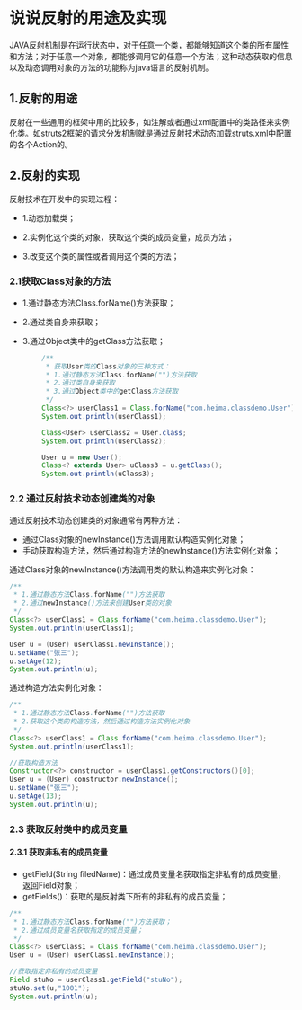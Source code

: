 # 说说反射的用途及实现

JAVA反射机制是在运行状态中，对于任意一个类，都能够知道这个类的所有属性和方法；对于任意一个对象，都能够调用它的任意一个方法；这种动态获取的信息以及动态调用对象的方法的功能称为java语言的反射机制。

## 1.反射的用途

反射在一些通用的框架中用的比较多，如注解或者通过xml配置中的类路径来实例化类。如struts2框架的请求分发机制就是通过反射技术动态加载struts.xml中配置的各个Action的。

## 2.反射的实现

反射技术在开发中的实现过程：

* 1.动态加载类；

* 2.实例化这个类的对象，获取这个类的成员变量，成员方法；

* 3.改变这个类的属性或者调用这个类的方法；

### 2.1获取Class对象的方法

* 1.通过静态方法Class.forName\(\)方法获取；

* 2.通过类自身来获取；

* 3.通过Object类中的getClass方法获取；

```java
        /**
         * 获取User类的Class对象的三种方式：
         * 1.通过静态方法Class.forName("")方法获取
         * 2.通过类自身来获取
         * 3.通过Object类中的getClass方法获取
         */
        Class<?> userClass1 = Class.forName("com.heima.classdemo.User");
        System.out.println(userClass1);

        Class<User> userClass2 = User.class;
        System.out.println(userClass2);

        User u = new User();
        Class<? extends User> uClass3 = u.getClass();
        System.out.println(uClass3);
```

### 2.2 通过反射技术动态创建类的对象

通过反射技术动态创建类的对象通常有两种方法：

* 通过Class对象的newInstance\(\)方法调用默认构造实例化对象；
* 手动获取构造方法，然后通过构造方法的newInstance\(\)方法实例化对象；

通过Class对象的newInstance\(\)方法调用类的默认构造来实例化对象：

```java
/**
 * 1.通过静态方法Class.forName("")方法获取
 * 2.通过newInstance()方法来创建User类的对象
 */
Class<?> userClass1 = Class.forName("com.heima.classdemo.User");
System.out.println(userClass1);

User u = (User) userClass1.newInstance();
u.setName("张三");
u.setAge(12);
System.out.println(u);
```

通过构造方法实例化对象：

```java
/**
 * 1.通过静态方法Class.forName("")方法获取
 * 2.获取这个类的构造方法，然后通过构造方法实例化对象
 */
Class<?> userClass1 = Class.forName("com.heima.classdemo.User");
System.out.println(userClass1);

//获取构造方法
Constructor<?> constructor = userClass1.getConstructors()[0];
User u = (User) constructor.newInstance();
u.setName("张三");
u.setAge(13);
System.out.println(u);
```

### 2.3 获取反射类中的成员变量

#### 2.3.1 获取非私有的成员变量

* getField\(String filedName\)：通过成员变量名获取指定非私有的成员变量，返回Field对象；
* getFields\(\)：获取的是反射类下所有的非私有的成员变量；

```java
/**
 * 1.通过静态方法Class.forName("")方法获取；
 * 2.通过成员变量名获取指定的成员变量；
 */
Class<?> userClass1 = Class.forName("com.heima.classdemo.User");
User u = (User) userClass1.newInstance();

//获取指定非私有的成员变量
Field stuNo = userClass1.getField("stuNo");
stuNo.set(u,"1001");
System.out.println(u);
```



